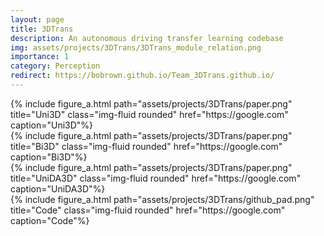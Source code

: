 ```yaml
---
layout: page
title: 3DTrans
description: An autonomous driving transfer learning codebase
img: assets/projects/3DTrans/3DTrans_module_relation.png
importance: 1
category: Perception
redirect: https://bobrown.github.io/Team_3DTrans.github.io/
---
```



<div class="row">
    <div class="col-sm mt-4 mt-md-0 center">
        {% include figure_a.html path="assets/projects/3DTrans/paper.png" title="Uni3D" class="img-fluid rounded" href="https://google.com" caption="Uni3D"%}
    </div>
    <div class="col-sm mt-4 mt-md-0 center">
        {% include figure_a.html path="assets/projects/3DTrans/paper.png" title="Bi3D" class="img-fluid rounded" href="https://google.com" caption="Bi3D"%}
    </div>
    <div class="col-sm mt-4 mt-md-0 center">
        {% include figure_a.html path="assets/projects/3DTrans/paper.png" title="UniDA3D" class="img-fluid rounded" href="https://google.com" caption="UniDA3D"%}
    </div>
    <div class="col-sm mt-4 mt-md-0 center">
        {% include figure_a.html path="assets/projects/3DTrans/github_pad.png" title="Code" class="img-fluid rounded" href="https://google.com" caption="Code"%}
    </div>
</div>
